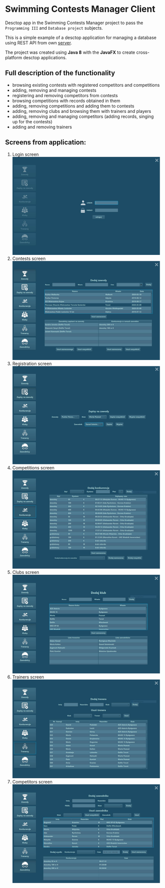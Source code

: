 # Swimming Contests Manager Client

Desctop app in the Swimming Contests Manager project to pass the `Programming III` and `Database project` subjects.

This is a simple example of a desctop application for managing a database using REST API from own [server](https://github.com/DuDiiC/swimming-contests-manager-server-app).

The project was created using **Java 8** with the **JavaFX** to create cross-platform desctop applications.

## Full description of the functionality

- browsing existing contests with registered competitors and competitions
- adding, removing and managing contests
- registering and removing competitors from contests
- browsing competitions with records obtained in them
- adding, removing competitions and adding them to contests
- adding, removing clubs and browsing them with trainers and players
- adding, removing and managing competitors (adding records, singing up for the contests)
- adding and removing trainers

## Screens from application:

1. Login screen
![](app-screens/screen01.jpg)
2. Contests screen
![](app-screens/screen02.jpg)
3. Registration screen
![](app-screens/screen03.jpg)
4. Competitions screen
![](app-screens/screen04.jpg)
5. Clubs screen
![](app-screens/screen05.jpg)
6. Trainers screen
![](app-screens/screen06.jpg)
7. Competitors screen
![](app-screens/screen07.jpg)
